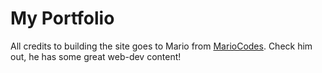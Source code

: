 # My Portfolio

All credits to building the site goes to Mario from [MarioCodes](https://mariocodes.github.io). Check him out, he has some great web-dev content!